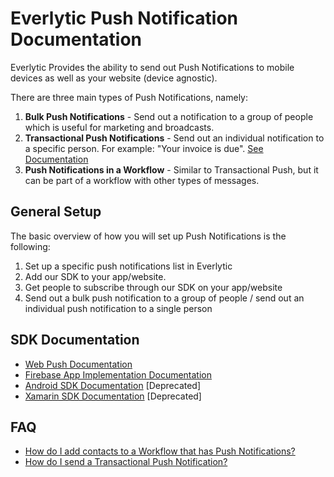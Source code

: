 # Everlytic Push Notification Documentation

Everlytic Provides the ability to send out Push Notifications to mobile devices as well as your website (device agnostic).  

There are three main types of Push Notifications, namely:
1. **Bulk Push Notifications** - Send out a notification to a group of people which is useful for marketing and broadcasts.
1. **Transactional Push Notifications** - Send out an individual notification to a specific person. For example: "Your invoice is due". [See Documentation](./transactional.md)
1. **Push Notifications in a Workflow** - Similar to Transactional Push, but it can be part of a workflow with other types of messages.
 
## General Setup
The basic overview of how you will set up Push Notifications is the following:
1. Set up a specific push notifications list in Everlytic
1. Add our SDK to your app/website.
1. Get people to subscribe through our SDK on your app/website
1. Send out a bulk push notification to a group of people / send out an individual push notification to a single person

## SDK Documentation
- [Web Push Documentation](./web/readme.html)
- [Firebase App Implementation Documentation](./no-sdk/readme.html)
- [Android SDK Documentation](./android/readme.html) [Deprecated]
- [Xamarin SDK Documentation](./xamarin/readme.html) [Deprecated]


## FAQ
- [How do I add contacts to a Workflow that has Push Notifications?](./FAQ/workflows/readme.md)
- [How do I send a Transactional Push Notification?](./transactional.md)